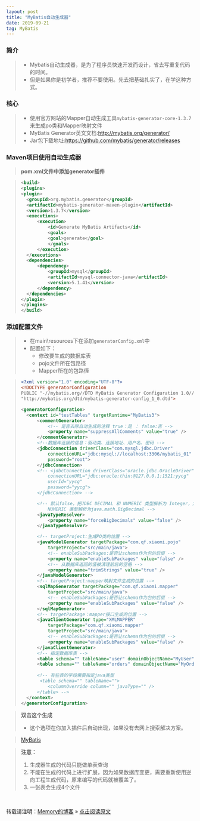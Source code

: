 ```yaml
---
layout: post
title: "MyBatis自动生成器"
date: 2019-09-21
tag: MyBatis
---
```

### 简介

> * Mybatis自动生成器，是为了程序员快速开发而设计，省去写重复代码的时间。
> * 但是如果你是初学者，推荐不要使用。先去把基础扎实了，在学这种方式。

### 核心

> * 使用官方网站的Mapper自动生成工具`mybatis-generator-core-1.3.7`来生成po类和Mapper映射文件
> * MyBatis Generator英文文档:<http://mybatis.org/generator/>
> * Jar包下载地址:<https://github.com/mybatis/generator/releases>

### Maven项目使用自动生成器

> **pom.xml文件中添加generator插件**

>```xml
><build>
><plugins>
><plugin>
>   <groupId>org.mybatis.generator</groupId>
>   <artifactId>mybatis-generator-maven-plugin</artifactId>
>   <version>1.3.7</version>
>   <executions>
>       <execution>
>           <id>Generate MyBatis Artifacts</id>
>           <goals>
>           <goal>generate</goal>
>           </goals>
>       </execution>
>   </executions>
>   <dependencies>
>       <dependency>
>           <groupId>mysql</groupId>
>           <artifactId>mysql-connector-java</artifactId>
>           <version>5.1.41</version>
>       </dependency>
>   </dependencies>
></plugin>
></plugins>
></build>
>```

### 添加配置文件

> * 在main\\resources下在添加`generatorConfig.xml`中
> * 配置如下：
>   - 修改要生成的数据库表
>   - pojo文件所在包路径
>   - Mapper所在的包路径

>```xml
><?xml version="1.0" encoding="UTF-8"?>
><!DOCTYPE generatorConfiguration
>PUBLIC "-//mybatis.org//DTD MyBatis Generator Configuration 1.0//EN"
>"http://mybatis.org/dtd/mybatis-generator-config_1_0.dtd">
>
><generatorConfiguration>
>	<context id="testTables" targetRuntime="MyBatis3">
>		<commentGenerator>
>			<!-- 是否去除自动生成的注释 true：是 ： false:否 -->
>			<property name="suppressAllComments" value="true" />
>		</commentGenerator>
>		<!--数据库连接的信息：驱动类、连接地址、用户名、密码 -->
>		<jdbcConnection driverClass="com.mysql.jdbc.Driver"
>			connectionURL="jdbc:mysql://localhost:3306/mybatis_01" userId="root"
>			password="root">
>		</jdbcConnection>
>		<!-- <jdbcConnection driverClass="oracle.jdbc.OracleDriver"
>			connectionURL="jdbc:oracle:thin:@127.0.0.1:1521:yycg" 
>			userId="yycg"
>			password="yycg">
>		</jdbcConnection> -->
>
>		<!-- 默认false，把JDBC DECIMAL 和 NUMERIC 类型解析为 Integer，为 true时把JDBC DECIMAL 和 
>			NUMERIC 类型解析为java.math.BigDecimal -->
>		<javaTypeResolver>
>			<property name="forceBigDecimals" value="false" />
>		</javaTypeResolver>
>
>		<!-- targetProject:生成PO类的位置 -->
>		<javaModelGenerator targetPackage="com.qf.xiaomi.pojo"
>			targetProject="src/main/java">
>			<!-- enableSubPackages:是否让schema作为包的后缀 -->
>			<property name="enableSubPackages" value="false" />
>			<!-- 从数据库返回的值被清理前后的空格 -->
>			<property name="trimStrings" value="true" />
>		</javaModelGenerator>
>       <!-- targetProject:mapper映射文件生成的位置 -->
>		<sqlMapGenerator targetPackage="com.qf.xiaomi.mapper"
>			targetProject="src/main/java">
>			<!-- enableSubPackages:是否让schema作为包的后缀 -->
>			<property name="enableSubPackages" value="false" />
>		</sqlMapGenerator>
>		<!-- targetPackage：mapper接口生成的位置 -->
>		<javaClientGenerator type="XMLMAPPER"
>			targetPackage="com.qf.xiaomi.mapper"
>			targetProject="src/main/java">
>			<!-- enableSubPackages:是否让schema作为包的后缀 -->
>			<property name="enableSubPackages" value="false" />
>		</javaClientGenerator>
>		<!-- 指定数据库表 -->
>		<table schema="" tableName="user" domainObjectName="MyUser"></table>
>		<table schema="" tableName="orders" domainObjectName="MyOrders"></table>
>		
>		<!-- 有些表的字段需要指定java类型
>		 <table schema="" tableName="">
>			<columnOverride column="" javaType="" />
>		</table> -->
>	</context>
></generatorConfiguration>
>```

> **双击这个生成**
> * 这个选项在你加入插件后自动出现，如果没有去网上搜索解决方案。

> [MyBatis](/images/MyBatis/003.png)

> **注意：**
> 1. 生成器生成的代码只能做单表查询  
> 2. 不能在生成的代码上进行扩展，因为如果数据库变更，需要重新使用逆向工程生成代码，原来编写的代码就被覆盖了。  
> 3. 一张表会生成4个文件  

<br>
    
转载请注明：[Memory的博客](https://www.shendonghai.com) » [点击阅读原文]()